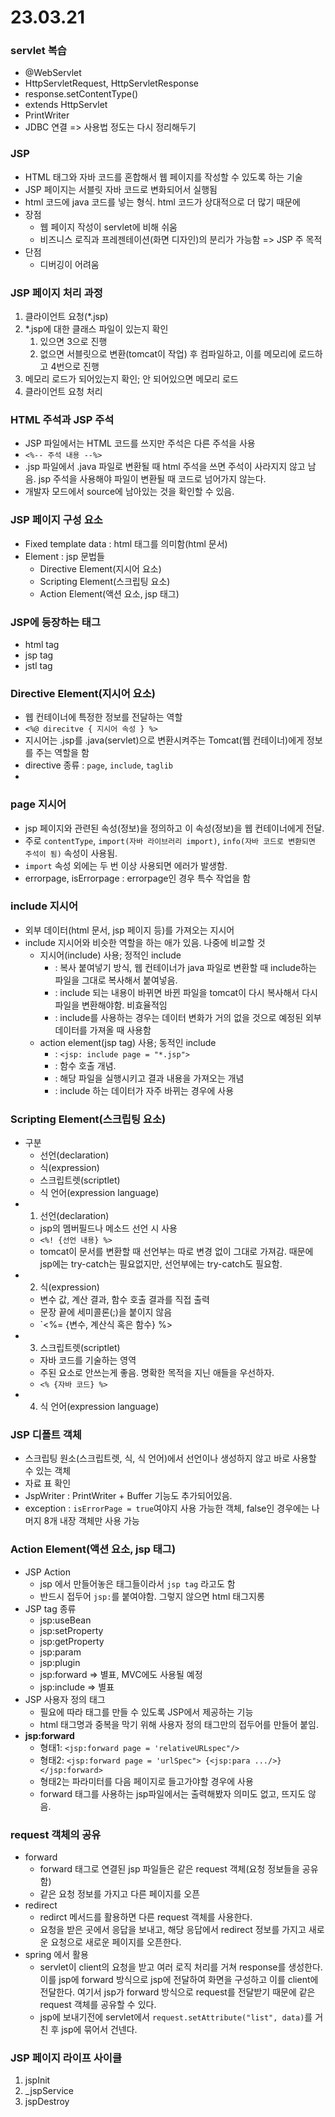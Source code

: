 # 23.03.21

### servlet 복습
- @WebServlet
- HttpServletRequest, HttpServletResponse
- response.setContentType()
- extends HttpServlet
- PrintWriter
- JDBC 연결 => 사용법 정도는 다시 정리해두기

### JSP
- HTML 태그와 자바 코드를 혼합해서 웹 페이지를 작성할 수 있도록 하는 기술
- JSP 페이지는 서블릿 자바 코드로 변화되어서 실행됨
- html 코드에 java 코드를 넣는 형식. html 코드가 상대적으로 더 많기 때문에
- 장점
  - 웹 페이지 작성이 servlet에 비해 쉬움
  - 비즈니스 로직과 프레젠테이션(화면 디자인)의 분리가 가능함 => JSP 주 목적
- 단점
  - 디버깅이 어려움

### JSP 페이지 처리 과정
1. 클라이언트 요청(*.jsp)
2. *.jsp에 대한 클래스 파일이 있는지 확인
   1. 있으면 3으로 진행
   2. 없으면 서블릿으로 변환(tomcat이 작업) 후 컴파일하고, 이를 메모리에 로드하고 4번으로 진행
3. 메모리 로드가 되어있는지 확인; 안 되어있으면 메모리 로드
4. 클라이언트 요청 처리

### HTML 주석과 JSP 주석
- JSP 파일에서는 HTML 코드를 쓰지만 주석은 다른 주석을 사용
- `<%-- 주석 내용 --%>`
- .jsp 파일에서 .java 파일로 변환될 때 html 주석을 쓰면 주석이 사라지지 않고 남음. jsp 주석을 사용해야 파일이 변환될 때 코드로 넘어가지 않는다.
- 개발자 모드에서 source에 남아있는 것을 확인할 수 있음.

### JSP 페이지 구성 요소
- Fixed template data : html 태그를 의미함(html 문서)
- Element : jsp 문법들
  - Directive Element(지시어 요소)
  - Scripting Element(스크립팅 요소)
  - Action Element(액션 요소, jsp 태그)

### JSP에 등장하는 태그
- html tag
- jsp tag
- jstl tag

### Directive Element(지시어 요소)
- 웹 컨테이너에 특정한 정보를 전달하는 역할
- `<%@ direcitve { 지시어 속성 } %>`
- 지시어는 .jsp를 .java(servlet)으로 변환시켜주는 Tomcat(웹 컨테이너)에게 정보를 주는 역할을 함
- directive 종류 : `page`, `include`, `taglib`
- 
### page 지시어
- jsp 페이지와 관련된 속성(정보)을 정의하고 이 속성(정보)을 웹 컨테이너에게 전달.
- 주로 `contentType`, `import(자바 라이브러리 import)`, `info(자바 코드로 변환되면 주석이 됨)` 속성이 사용됨.
- `import` 속성 외에는 두 번 이상 사용되면 에러가 발생함.
- errorpage, isErrorpage : errorpage인 경우 특수 작업을 함

### include 지시어
- 외부 데이터(html 문서, jsp 페이지 등)를 가져오는 지시어
- include 지시어와 비슷한 역할을 하는 애가 있음. 나중에 비교할 것
  - 지시어(include) 사용; 정적인 include
    - : 복사 붙여넣기 방식, 웹 컨테이너가 java 파일로 변환할 때 include하는 파일을 그대로 복사해서 붙여넣음.
    - : include 되는 내용이 바뀌면 바뀐 파일을 tomcat이 다시 복사해서 다시 파일을 변환해야함. 비효율적임
    - : include를 사용하는 경우는 데이터 변화가 거의 없을 것으로 예정된 외부 데이터를 가져올 때 사용함
  - action element(jsp tag) 사용; 동적인 include
    - : `<jsp: include page = "*.jsp">`
    - : 함수 호출 개념.
    - : 해당 파일을 실행시키고 결과 내용을 가져오는 개념
    - : include 하는 데이터가 자주 바뀌는 경우에 사용

### Scripting Element(스크립팅 요소)
- 구분
  - 선언(declaration)
  - 식(expression)
  - 스크립트렛(scriptlet)
  - 식 언어(expression language)
- 1. 선언(declaration)
  - jsp의 멤버필드나 메소드 선언 시 사용
  - `<%! {선언 내용} %>`
  - tomcat이 문서를 변환할 때 선언부는 따로 변경 없이 그대로 가져감. 때문에 jsp에는 try-catch는 필요없지만, 선언부에는 try-catch도 필요함.
- 2. 식(expression)
  - 변수 값, 계산 결과, 함수 호출 결과를 직접 출력
  - 문장 끝에 세미콜론(;)을 붙이지 않음
  - `<%= {변수, 계산식 혹은 함수} %>
- 3. 스크립트렛(scriptlet)
  - 자바 코드를 기술하는 영역
  - 주된 요소로 안쓰는게 좋음. 명확한 목적을 지닌 애들을 우선하자.
  - `<% {자바 코드} %>`
- 4. 식 언어(expression language)

### JSP 디폴트 객체
- 스크립팅 원소(스크립트렛, 식, 식 언어)에서 선언이나 생성하지 않고 바로 사용할 수 있는 객체
- 자료 표 확인
- JspWriter : PrintWriter + Buffer 기능도 추가되어있음.
- exception : `isErrorPage = true`여야지 사용 가능한 객체, false인 경우에는 나머지 8개 내장 객체만 사용 가능

### Action Element(액션 요소, jsp 태그)
- JSP Action
  - jsp 에서 만들어놓은 태그들이라서 `jsp tag` 라고도 함
  - 반드시 접두어 `jsp:`를 붙여야함. 그렇지 않으면 html 태그지롱
- JSP tag 종류
  - jsp:useBean
  - jsp:setProperty
  - jsp:getProperty
  - jsp:param
  - jsp:plugin
  - jsp:forward => 별표, MVC에도 사용될 예정
  - jsp:include => 별표
- JSP 사용자 정의 태그
  - 필요에 따라 태그를 만들 수 있도록 JSP에서 제공하는 기능
  - html 태그명과 중복을 막기 위해 사용자 정의 태그만의 접두어를 만들어 붙임.
- **jsp:forward**
  - 형태1: `<jsp:forward page = 'relativeURLspec"/>`
  - 형태2: `<jsp:forward page = 'urlSpec"> {<jsp:para .../>} </jsp:forward>`
  - 형태2는 파라미터를 다음 페이지로 들고가야할 경우에 사용
  - forward 태그를 사용하는 jsp파일에서는 출력해봤자 의미도 없고, 뜨지도 않음.

### request 객체의 공유
- forward
  - forward 태그로 연결된 jsp 파일들은 같은 request 객체(요청 정보들을 공유함)
  - 같은 요청 정보를 가지고 다른 페이지를 오픈
- redirect
  - redirct 메서드를 활용하면 다른 request 객체를 사용한다.
  - 요청을 받은 곳에서 응답을 보내고, 해당 응답에서 redirect 정보를 가지고 새로운 요청으로 새로운 페이지를 오픈한다.
- spring 에서 활용
  - servlet이 client의 요청을 받고 여러 로직 처리를 거쳐 response를 생성한다. 이를 jsp에 forward 방식으로 jsp에 전달하여 화면을 구성하고 이를 client에 전달한다. 여기서 jsp가 forward 방식으로 request를 전달받기 때문에 같은 request 객체를 공유할 수 있다.
  - jsp에 보내기전에 servlet에서 `request.setAttribute("list", data)`를 거친 후 jsp에 묶어서 건넨다.

### JSP 페이지 라이프 사이클
1. jspInit
2. _jspService
3. jspDestroy